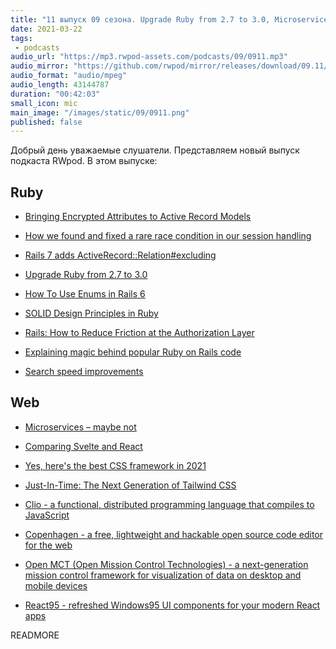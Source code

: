 ```yaml
---
title: "11 выпуск 09 сезона. Upgrade Ruby from 2.7 to 3.0, Microservices – maybe not, Clio, Copenhagen, React95 и прочее"
date: 2021-03-22
tags:
 - podcasts
audio_url: "https://mp3.rwpod-assets.com/podcasts/09/0911.mp3"
audio_mirror: "https://github.com/rwpod/mirror/releases/download/09.11/0911.mp3"
audio_format: "audio/mpeg"
audio_length: 43144787
duration: "00:42:03"
small_icon: mic
main_image: "/images/static/09/0911.png"
published: false
---
```


Добрый день уважаемые слушатели. Представляем новый выпуск подкаста RWpod. В этом выпуске:

## Ruby

 - [Bringing Encrypted Attributes to Active Record Models](https://github.com/rails/rails/pull/41659)
 - [How we found and fixed a rare race condition in our session handling](https://github.blog/2021-03-18-how-we-found-and-fixed-a-rare-race-condition-in-our-session-handling/)
 - [Rails 7 adds ActiveRecord::Relation#excluding](https://bigbinary.com/blog/rails-7-adds-activerecord-relation-excluding)
 - [Upgrade Ruby from 2.7 to 3.0](https://www.fastruby.io/blog/ruby/upgrades/upgrade-ruby-from-2.7-to-3.0.html)
 - [How To Use Enums in Rails 6](https://betterprogramming.pub/how-to-use-enums-in-rails-6-87600e292476)


 - [SOLID Design Principles in Ruby](https://www.honeybadger.io/blog/ruby-solid-design-principles/)
 - [Rails: How to Reduce Friction at the Authorization Layer](https://www.johnnunemaker.com/rails-authorization/)
 - [Explaining magic behind popular Ruby on Rails code](https://longliveruby.com/articles/the-magic-behind-ruby-on-rails-code)
 - [Search speed improvements](https://www.ruby-toolbox.com/blog/2021-03-19/search-speed-improvements)

## Web

 - [Microservices – maybe not](https://techblog.hostmoz.net/en/microservices-maybe-not/)
 - [Comparing Svelte and React](https://www.jackfranklin.co.uk/blog/comparing-svelte-and-react-javascript/)
 - [Yes, here's the best CSS framework in 2021](https://itnext.io/yes-heres-the-best-css-framework-in-2021-2c9eb2ced678)
 - [Just-In-Time: The Next Generation of Tailwind CSS](https://blog.tailwindcss.com/just-in-time-the-next-generation-of-tailwind-css)


 - [Clio - a functional, distributed programming language that compiles to JavaScript](https://clio-lang.org/)
 - [Copenhagen - a free, lightweight and hackable open source code editor for the web](https://copenhagen.autocode.com/)
 - [Open MCT (Open Mission Control Technologies) - a next-generation mission control framework for visualization of data on desktop and mobile devices](https://github.com/nasa/openmct)
 - [React95 - refreshed Windows95 UI components for your modern React apps](https://github.com/arturbien/React95)

READMORE
